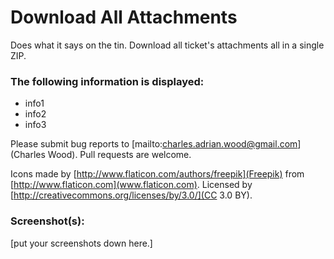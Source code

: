 # Download All Attachments

Does what it says on the tin. Download all ticket's attachments all in a single ZIP.

### The following information is displayed:

* info1
* info2
* info3

Please submit bug reports to [mailto:charles.adrian.wood@gmail.com](Charles Wood). Pull requests are welcome.

Icons made by [http://www.flaticon.com/authors/freepik](Freepik) from [http://www.flaticon.com](www.flaticon.com). Licensed by [http://creativecommons.org/licenses/by/3.0/](CC 3.0 BY).

### Screenshot(s):
[put your screenshots down here.]
